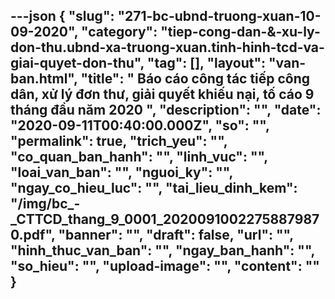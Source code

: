 ---json
{
    "slug": "271-bc-ubnd-truong-xuan-10-09-2020",
    "category": "tiep-cong-dan-&-xu-ly-don-thu.ubnd-xa-truong-xuan.tinh-hinh-tcd-va-giai-quyet-don-thu",
    "tag": [],
    "layout": "van-ban.html",
    "title": " Báo cáo công tác tiếp công dân, xử lý đơn thư, giải quyết khiếu nại, tố cáo 9 tháng đầu năm 2020 ",
    "description": "",
    "date": "2020-09-11T00:40:00.000Z",
    "so": "",
    "permalink": true,
    "trich_yeu": "",
    "co_quan_ban_hanh": "",
    "linh_vuc": "",
    "loai_van_ban": "",
    "nguoi_ky": "",
    "ngay_co_hieu_luc": "",
    "tai_lieu_dinh_kem": "/img/bc_-_CTTCD_thang_9_0001_20200910022758879870.pdf",
    "banner": "",
    "draft": false,
    "url": "",
    "hinh_thuc_van_ban": "",
    "ngay_ban_hanh": "",
    "so_hieu": "",
    "upload-image": "",
    "__content__": ""
}
---
